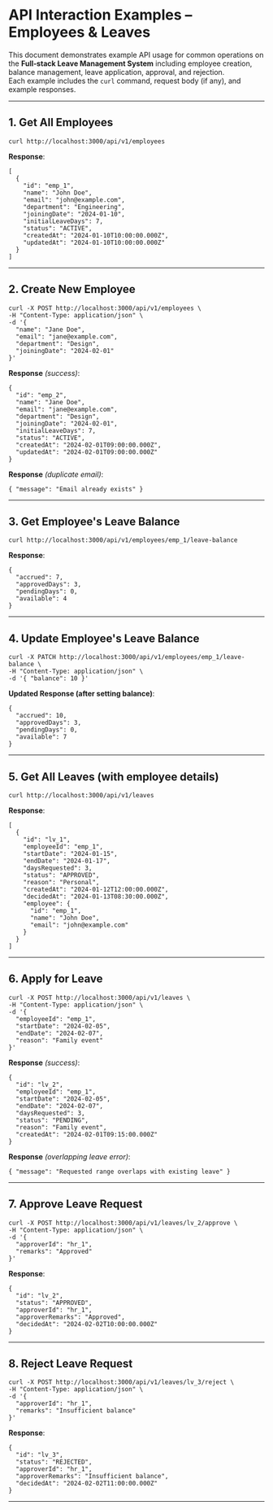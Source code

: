 # API Interaction Examples – Employees & Leaves

This document demonstrates example API usage for common operations on the **Full‑stack Leave Management System** including employee creation, balance management, leave application, approval, and rejection.  
Each example includes the `curl` command, request body (if any), and example responses.

---

## 1. Get All Employees
```
curl http://localhost:3000/api/v1/employees
```
**Response**:
```
[
  {
    "id": "emp_1",
    "name": "John Doe",
    "email": "john@example.com",
    "department": "Engineering",
    "joiningDate": "2024-01-10",
    "initialLeaveDays": 7,
    "status": "ACTIVE",
    "createdAt": "2024-01-10T10:00:00.000Z",
    "updatedAt": "2024-01-10T10:00:00.000Z"
  }
]
```

---

## 2. Create New Employee
```
curl -X POST http://localhost:3000/api/v1/employees \
-H "Content-Type: application/json" \
-d '{
  "name": "Jane Doe",
  "email": "jane@example.com",
  "department": "Design",
  "joiningDate": "2024-02-01"
}'
```
**Response** *(success)*:
```
{
  "id": "emp_2",
  "name": "Jane Doe",
  "email": "jane@example.com",
  "department": "Design",
  "joiningDate": "2024-02-01",
  "initialLeaveDays": 7,
  "status": "ACTIVE",
  "createdAt": "2024-02-01T09:00:00.000Z",
  "updatedAt": "2024-02-01T09:00:00.000Z"
}
```

**Response** *(duplicate email)*:
```
{ "message": "Email already exists" }
```

---

## 3. Get Employee's Leave Balance
```
curl http://localhost:3000/api/v1/employees/emp_1/leave-balance
```
**Response**:
```
{
  "accrued": 7,
  "approvedDays": 3,
  "pendingDays": 0,
  "available": 4
}
```

---

## 4. Update Employee's Leave Balance
```
curl -X PATCH http://localhost:3000/api/v1/employees/emp_1/leave-balance \
-H "Content-Type: application/json" \
-d '{ "balance": 10 }'
```
**Updated Response (after setting balance)**:
```
{
  "accrued": 10,
  "approvedDays": 3,
  "pendingDays": 0,
  "available": 7
}
```

---

## 5. Get All Leaves (with employee details)
```
curl http://localhost:3000/api/v1/leaves
```
**Response**:
```
[
  {
    "id": "lv_1",
    "employeeId": "emp_1",
    "startDate": "2024-01-15",
    "endDate": "2024-01-17",
    "daysRequested": 3,
    "status": "APPROVED",
    "reason": "Personal",
    "createdAt": "2024-01-12T12:00:00.000Z",
    "decidedAt": "2024-01-13T08:30:00.000Z",
    "employee": {
      "id": "emp_1",
      "name": "John Doe",
      "email": "john@example.com"
    }
  }
]
```

---

## 6. Apply for Leave
```
curl -X POST http://localhost:3000/api/v1/leaves \
-H "Content-Type: application/json" \
-d '{
  "employeeId": "emp_1",
  "startDate": "2024-02-05",
  "endDate": "2024-02-07",
  "reason": "Family event"
}'
```
**Response** *(success)*:
```
{
  "id": "lv_2",
  "employeeId": "emp_1",
  "startDate": "2024-02-05",
  "endDate": "2024-02-07",
  "daysRequested": 3,
  "status": "PENDING",
  "reason": "Family event",
  "createdAt": "2024-02-01T09:15:00.000Z"
}
```

**Response** *(overlapping leave error)*:
```
{ "message": "Requested range overlaps with existing leave" }
```

---

## 7. Approve Leave Request
```
curl -X POST http://localhost:3000/api/v1/leaves/lv_2/approve \
-H "Content-Type: application/json" \
-d '{
  "approverId": "hr_1",
  "remarks": "Approved"
}'
```
**Response**:
```
{
  "id": "lv_2",
  "status": "APPROVED",
  "approverId": "hr_1",
  "approverRemarks": "Approved",
  "decidedAt": "2024-02-02T10:00:00.000Z"
}
```

---

## 8. Reject Leave Request
```
curl -X POST http://localhost:3000/api/v1/leaves/lv_3/reject \
-H "Content-Type: application/json" \
-d '{
  "approverId": "hr_1",
  "remarks": "Insufficient balance"
}'
```
**Response**:
```
{
  "id": "lv_3",
  "status": "REJECTED",
  "approverId": "hr_1",
  "approverRemarks": "Insufficient balance",
  "decidedAt": "2024-02-02T11:00:00.000Z"
}
```

---
